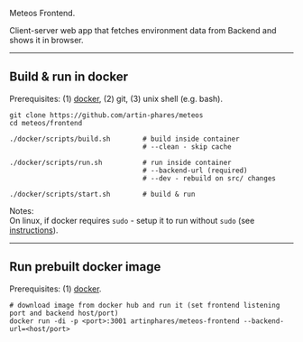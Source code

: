Meteos Frontend.

Client-server web app that fetches environment data from Backend and shows it in browser.

---

Build & run in docker
---

Prerequisites: (1) [docker](https://www.docker.com/), (2) git, (3) unix shell (e.g. bash).

```
git clone https://github.com/artin-phares/meteos
cd meteos/frontend

./docker/scripts/build.sh        # build inside container
                                 # --clean - skip cache

./docker/scripts/run.sh          # run inside container
                                 # --backend-url (required)
                                 # --dev - rebuild on src/ changes

./docker/scripts/start.sh        # build & run
```

Notes:  
On linux, if docker requires `sudo` - setup it to run without `sudo` (see [instructions](https://askubuntu.com/a/477554/950607)).

---

Run prebuilt docker image
---

Prerequisites: (1) [docker](https://www.docker.com/).

```
# download image from docker hub and run it (set frontend listening port and backend host/port)
docker run -di -p <port>:3001 artinphares/meteos-frontend --backend-url=<host/port>
```
